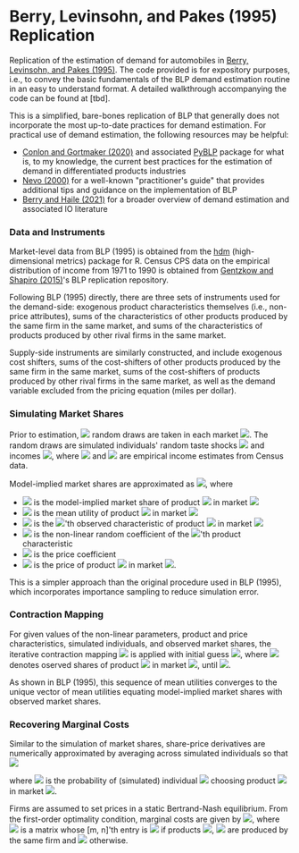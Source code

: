 # Berry, Levinsohn, and Pakes (1995) Replication

Replication of the estimation of demand for automobiles in [Berry, Levinsohn, and Pakes (1995)](https://www.econometricsociety.org/publications/econometrica/1995/07/01/automobile-prices-market-equilibrium). The code provided is for expository purposes, i.e., to convey the basic fundamentals of the BLP demand estimation routine in an easy to understand format. A detailed walkthrough accompanying the code can be found at [tbd].

This is a simplified, bare-bones replication of BLP that generally does not incorporate the most up-to-date practices for demand estimation. For practical use of demand estimation, the following resources may be helpful:
* [Conlon and Gortmaker (2020)](https://chrisconlon.github.io/site/pyblp.pdf) and associated [PyBLP](https://pyblp.readthedocs.io/en/stable/index.html) package for what is, to my knowledge, the current best practices for the estimation of demand in differentiated products industries
* [Nevo (2000)](https://onlinelibrary.wiley.com/doi/10.1111/j.1430-9134.2000.00513.x) for a well-known "practitioner's guide" that provides additional tips and guidance on the implementation of BLP
* [Berry and Haile (2021)](http://www.econ.yale.edu/~pah29/Foundations.pdf) for a broader overview of demand estimation and associated IO literature

### Data and Instruments

Market-level data from BLP (1995) is obtained from the [hdm](https://cran.r-project.org/web/packages/hdm/index.html) (high-dimensional metrics) package for R. Census CPS data on the empirical distribution of income from 1971 to 1990 is obtained from [Gentzkow and Shapiro (2015)](https://web.stanford.edu/~gentzkow/research/blp_replication.zip)'s BLP replication repository.

Following BLP (1995) directly, there are three sets of instruments used for the demand-side: exogenous product characteristics themselves (i.e., non-price attributes), sums of the characteristics of other products produced by the same firm in the same market, and sums of the characteristics of products produced by other rival firms in the same market.

Supply-side instruments are similarly constructed, and include exogenous cost shifters, sums of the cost-shifters of other products produced by the same firm in the same market, sums of the cost-shifters of products produced by other rival firms in the same market, as well as the demand variable excluded from the pricing equation (miles per dollar).

### Simulating Market Shares

Prior to estimation, <img src="https://render.githubusercontent.com/render/math?math=R"> random draws are taken in each market <img src="https://render.githubusercontent.com/render/math?math=t = 1, \dots, T">. The random draws are simulated individuals' random taste shocks <img src="https://render.githubusercontent.com/render/math?math=\{\nu_{it}\}_{i=1}^R \sim N(0, 1)"> and incomes <img src="https://render.githubusercontent.com/render/math?math=\{\log(y_{it})\}_{i=1}^R \sim N(\mu_{dt}, \sigma_{dt}^2)">, where <img src="https://render.githubusercontent.com/render/math?math=\mu_{dt}"> and  <img src="https://render.githubusercontent.com/render/math?math=\sigma_{dt}^2"> are empirical income estimates from Census data. 

Model-implied market shares are approximated as <img src="https://render.githubusercontent.com/render/math?math=\tilde \sigma_{jt} \approx \frac{1}{R} \sum_{i = 1}^R \frac{\exp(\delta_{jt} %2b \sum_{l} x_{jt}^{(l)} \beta_{\nu}^{(l)} \nu_i^{(l)} - \alpha p_{jt} / y_i)}{1 %2b \sum_{k = 1}^{J_t} \exp(\delta_{kt} %2b \sum_{l} x_{kt}^{(l)} \beta_{\nu}^{(l)} \nu_i^{(l)} - \alpha p_{kt} / y_i)}">, where 
* <img src="https://render.githubusercontent.com/render/math?math=\tilde \sigma_{jt}"> is the model-implied market share of product <img src="https://render.githubusercontent.com/render/math?math=j"> in market <img src="https://render.githubusercontent.com/render/math?math=t">
* <img src="https://render.githubusercontent.com/render/math?math=\delta_{jt}"> is the mean utility of product <img src="https://render.githubusercontent.com/render/math?math=j"> in market <img src="https://render.githubusercontent.com/render/math?math=t"> 
* <img src="https://render.githubusercontent.com/render/math?math=x_{jt}^{(l)}"> is the <img src="https://render.githubusercontent.com/render/math?math=l">'th observed characteristic of product <img src="https://render.githubusercontent.com/render/math?math=j"> in market <img src="https://render.githubusercontent.com/render/math?math=t"> 
* <img src="https://render.githubusercontent.com/render/math?math=\beta_\nu^{(l)}"> is the non-linear random coefficient of the <img src="https://render.githubusercontent.com/render/math?math=l">'th product characteristic
* <img src="https://render.githubusercontent.com/render/math?math=\alpha"> is the price coefficient
* <img src="https://render.githubusercontent.com/render/math?math=p_{jt}"> is the price of product <img src="https://render.githubusercontent.com/render/math?math=j"> in market <img src="https://render.githubusercontent.com/render/math?math=t">.

This is a simpler approach than the original procedure used in BLP (1995), which incorporates importance sampling to reduce simulation error.

### Contraction Mapping

For given values of the non-linear parameters, product and price characteristics, simulated individuals, and observed market shares, the iterative contraction mapping <img src="https://render.githubusercontent.com/render/math?math=\delta_t^{new} = \delta_t^{old} %2b \ln(\hat s_t) - \ln(\tilde \sigma_t)"> is applied with initial guess <img src="https://render.githubusercontent.com/render/math?math=\delta_{jt} = \ln(\hat s_{jt} / \hat s_{0t})">, where <img src="https://render.githubusercontent.com/render/math?math=\hat s_{jt}"> denotes oserved shares of product <img src="https://render.githubusercontent.com/render/math?math=j"> in market <img src="https://render.githubusercontent.com/render/math?math=t">, until <img src="https://render.githubusercontent.com/render/math?math=|| \delta_t^{new} - \delta_t^{old} || < 10^{-12}">. 

As shown in BLP (1995), this sequence of mean utilities converges to the unique vector of mean utilities equating model-implied market shares with observed market shares. 

### Recovering Marginal Costs

Similar to the simulation of market shares, share-price derivatives are numerically approximated by averaging across simulated individuals so that <img src="https://render.githubusercontent.com/render/math?math=-d\tilde\sigma_{mt}/dp_{nt} \approx \begin{cases} \frac{1}{R} \sum_{i=1}^{R} [\frac{\alpha}{y_i} f_{imt} (1 - f_{imt})] \quad \text{if} \quad m = n \\ \frac{1}{R} \sum_{i=1}^{R} [-\frac{\alpha}{y_i} f_{imt} f_{int}] \quad \text{if} \quad m \ne n \end{cases}">

where <img src="https://render.githubusercontent.com/render/math?math=f_{imt}"> is the probability of (simulated) individual <img src="https://render.githubusercontent.com/render/math?math=i"> choosing product <img src="https://render.githubusercontent.com/render/math?math=m"> in market <img src="https://render.githubusercontent.com/render/math?math=t">.

Firms are assumed to set prices in a static Bertrand-Nash equilibrium. From the first-order optimality condition, marginal costs are given by <img src="https://render.githubusercontent.com/render/math?math=mc = p %2b \Omega^{-1} \hat s">, where <img src="https://render.githubusercontent.com/render/math?math=\Omega"> is a matrix whose [m, n]'th entry is  <img src="https://render.githubusercontent.com/render/math?math=-d\tilde\sigma_{mt}/dp_{nt}"> if products <img src="https://render.githubusercontent.com/render/math?math=m">,  <img src="https://render.githubusercontent.com/render/math?math=n"> are produced by the same firm and  <img src="https://render.githubusercontent.com/render/math?math=0"> otherwise.
